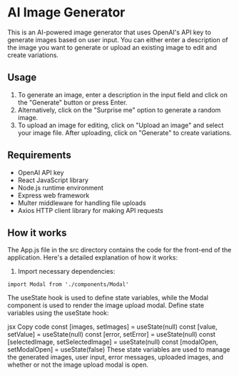 # AI Image Generator

This is an AI-powered image generator that uses OpenAI's API key to generate images based on user input. You can either enter a description of the image you want to generate or upload an existing image to edit and create variations.

## Usage

1. To generate an image, enter a description in the input field and click on the "Generate" button or press Enter.
2. Alternatively, click on the "Surprise me" option to generate a random image.
3. To upload an image for editing, click on "Upload an image" and select your image file. After uploading, click on "Generate" to create variations.

## Requirements

- OpenAI API key
- React JavaScript library
- Node.js runtime environment
- Express web framework
- Multer middleware for handling file uploads
- Axios HTTP client library for making API requests

## How it works
The App.js file in the src directory contains the code for the front-end of the application. Here's a detailed explanation of how it works:

1. Import necessary dependencies:
``` import { useState } from 'react'
import Modal from './components/Modal'
```
The useState hook is used to define state variables, while the Modal component is used to render the image upload modal.
Define state variables using the useState hook:

jsx
Copy code
const [images, setImages] = useState(null)
const [value, setValue] = useState(null)
const [error, setError] = useState(null)
const [selectedImage, setSelectedImage] = useState(null)
const [modalOpen, setModalOpen] = useState(false)
These state variables are used to manage the generated images, user input, error messages, uploaded images, and whether or not the image upload modal is open.
